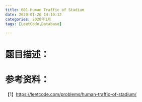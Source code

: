 ```yaml
---
title: 601.Human Traffic of Stadium
date: 2020-01-20 14:10:12
categories: 2020年1月
tags: [LeetCode,Database]

---
```




<!-- more -->

# 题目描述：




# 参考资料：
【1】https://leetcode.com/problems/human-traffic-of-stadium/
